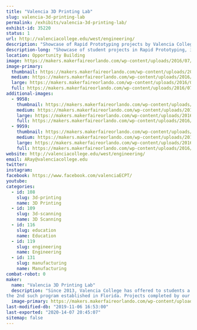 ```yaml
---
title: "Valencia 3D Printing Lab"
slug: valencia-3d-printing-lab
permalink: /exhibits/valencia-3d-printing-lab/
exhibit-id: 35220
status: 1
url: http://valenciacollege.edu/west/engineering/
description: "Showcase of Rapid Prototyping projects by Valencia College students."
description-long: "Showcase of student projects in Rapid Prototyping, including custom 3D printed electric violins (stars of multiple YouTube videos), braille campus maps for sight-impaired students, 3D printed hands, and a variety of teaching/learning artifacts used by Faculty in multiple disciplines at Valencia College"
location: Opportunity Building
image: https://makers.makerfaireorlando.com/wp-content/uploads/2016/07/Riccardo-1024x683.jpg
image-primary:
  thumbnail: https://makers.makerfaireorlando.com/wp-content/uploads/2016/07/Riccardo-150x150.jpg
  medium: https://makers.makerfaireorlando.com/wp-content/uploads/2016/07/Riccardo-300x200.jpg
  large: https://makers.makerfaireorlando.com/wp-content/uploads/2016/07/Riccardo-1024x683.jpg
  full: https://makers.makerfaireorlando.com/wp-content/uploads/2016/07/Riccardo.jpg
additional-images:
  - 9958:
    thumbnail: https://makers.makerfaireorlando.com/wp-content/uploads/2016/07/Andy_MakerFaire-150x150.jpg
    medium: https://makers.makerfaireorlando.com/wp-content/uploads/2016/07/Andy_MakerFaire-192x300.jpg
    large: https://makers.makerfaireorlando.com/wp-content/uploads/2016/07/Andy_MakerFaire-655x1024.jpg
    full: https://makers.makerfaireorlando.com/wp-content/uploads/2016/07/Andy_MakerFaire.jpg
  - 9959:
    thumbnail: https://makers.makerfaireorlando.com/wp-content/uploads/2016/07/IMG_2114-150x150.jpg
    medium: https://makers.makerfaireorlando.com/wp-content/uploads/2016/07/IMG_2114-300x225.jpg
    large: https://makers.makerfaireorlando.com/wp-content/uploads/2016/07/IMG_2114-1024x768.jpg
    full: https://makers.makerfaireorlando.com/wp-content/uploads/2016/07/IMG_2114.jpg
website: http://valenciacollege.edu/west/engineering/
email: ARay@valenciacollege.edu
twitter: 
instagram: 
facebook: https://www.facebook.com/valenciaECPT/
youtube: 
categories:
  - id: 108
    slug: 3d-printing
    name: 3D Printing
  - id: 109
    slug: 3d-scanning
    name: 3D Scanning
  - id: 116
    slug: education
    name: Education
  - id: 119
    slug: engineering
    name: Engineering
  - id: 131
    slug: manufacturing
    name: Manufacturing
combat-robot: 0
maker:
  name: "Valencia 3D Printing Lab"
  description: "Since 2013, Valencia College has offered to students a Technical Certificate in Rapid Prototyping, 
the 2nd such program established in Florida. Projects completed by our students include custom 3D printed electric violins (one of which was played by Valencia Professor Neal Phillips at an Orlando City soccer game), braille relief maps of our campus for sight-impaired students, and a variety of teaching/learning artifacts for Faculty use in multiple disciplines at the College."
  image-primary: https://makers.makerfaireorlando.com/wp-content/uploads/2016/07/vc-logo-web-box-rev-1024x156.jpg
last-modified-db: "2019-11-06 16:53:00"
last-exported: "2020-14-07 20:45:07"
sitemap: false
---
```

